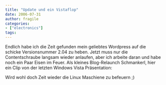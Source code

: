 ```yaml
---
title: "Update und ein Vistaflop"
date: 2006-07-31
author: fragile
categories:
- ["electronics"]
tags:
---
```

Endlich habe ich die Zeit gefunden mein geliebtes Wordpress auf die schicke Versionsnummer 2.04 zu heben. Jetzt muss nur die Contentschraube langsam wieder anlaufen, aber ich arbeite daran und habe noch ein Paar Eisen im Feuer. Als kleines Blog-Relaunch Schmankerl, hier ein Clip von der letzten Windows Vista Präsentation:

<p style="text-align: center"> <object type="application/x-shockwave-flash" style="width: 425px; height: 350px" data="http://www.youtube.com/v/IkeC7HpsHxo">
<param name="movie" value="http://www.youtube.com/v/IkeC7HpsHxo"></param></object></p>
Wird wohl doch Zeit wieder die Linux Maschiene zu befeuern ;)